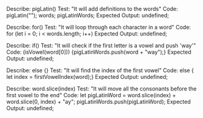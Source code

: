 Describe: pigLatin()
Test: "It will add definitions to the words"
Code: pigLatin(""); words; pigLatinWords;
Expected Output: undefined;

Describe: for()
Test: "It will loop through each character in a word"
Code: for (let i = 0; i < words.length; i++)
Expected Output: undefined;

Describe: if()
Test: "It will check if the first letter is a vowel and push 'way'"
Code: (isVowel(word[0])) {pigLatinWords.push(word + "way");}
Expected Output: undefined;

Describe: else {}
Test: "It will find the index of the first vowel"
Code: else { let index = firstVowelIndex(word);}
Expected Output: undefined;

Describe: word.slice(index)
Test: "It will move all the consonants before the first vowel to the end"
Code: let pigLatinWord = word.slice(index) + word.slice(0, index) + "ay"; pigLatinWords.push(pigLatinWord);
Expected Output: undefined;